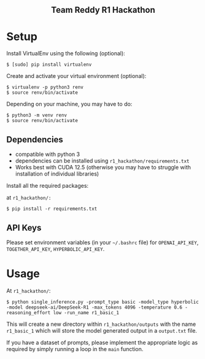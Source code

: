 <h2 align="center">
  Team Reddy R1 Hackathon
</h2>

# Setup

Install VirtualEnv using the following (optional):

```shell
$ [sudo] pip install virtualenv
```

Create and activate your virtual environment (optional):

```shell
$ virtualenv -p python3 renv
$ source renv/bin/activate
```

Depending on your machine, you may have to do:

```shell
$ python3 -m venv renv
$ source renv/bin/activate
```

## Dependencies

- compatible with python 3
- dependencies can be installed using `r1_hackathon/requirements.txt`
- Works best with CUDA 12.5 (otherwise you may have to struggle with installation of individual libraries)

Install all the required packages:

at `r1_hackathon/:`

```shell
$ pip install -r requirements.txt
```

## API Keys

Please set environment variables (in your `~/.bashrc` file) for `OPENAI_API_KEY`, `TOGETHER_API_KEY`, `HYPERBOLIC_API_KEY`.

# Usage

At `r1_hackathon/`:
```shell
$ python single_inference.py -prompt_type basic -model_type hyperbolic -model deepseek-ai/DeepSeek-R1 -max_tokens 4096 -temperature 0.6 -reasoning_effort low -run_name r1_basic_1
```

This will create a new directory within `r1_hackathon/outputs` with the name `r1_basic_1` which will store the model generated output in a `output.txt` file.

If you have a dataset of prompts, please implement the appropriate logic as required by simply running a loop in the `main` function.